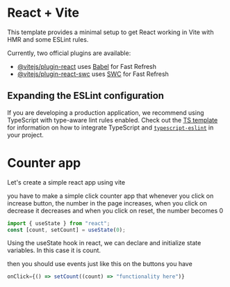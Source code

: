 # React + Vite

This template provides a minimal setup to get React working in Vite with HMR and some ESLint rules.

Currently, two official plugins are available:

- [@vitejs/plugin-react](https://github.com/vitejs/vite-plugin-react/blob/main/packages/plugin-react) uses [Babel](https://babeljs.io/) for Fast Refresh
- [@vitejs/plugin-react-swc](https://github.com/vitejs/vite-plugin-react/blob/main/packages/plugin-react-swc) uses [SWC](https://swc.rs/) for Fast Refresh

## Expanding the ESLint configuration

If you are developing a production application, we recommend using TypeScript with type-aware lint rules enabled. Check out the [TS template](https://github.com/vitejs/vite/tree/main/packages/create-vite/template-react-ts) for information on how to integrate TypeScript and [`typescript-eslint`](https://typescript-eslint.io) in your project.



# Counter app

Let's create a simple react app using vite

you have to make a simple click counter app that whenever you click on increase button, the number in the page increases, when you click on decrease it decreases and when you click on reset, the number becomes 0

```jsx
import { useState } from "react";
const [count, setCount] = useState(0);
```

Using the useState hook in react, we can declare and initialize state variables. In this case it is count.

then you should use events just like this on the buttons you have

```jsx
onClick={() => setCount((count) => "functionality here")}
```
